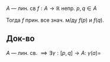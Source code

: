 $A$ — лин. св $f:A\to \mathbb{R}$ непр.
$p, q\in A$

Тогда $f$ прин. все знач. м/ду $f(p)$ и $f(q)$.
## Док-во

$A$ — лин. св. $\implies \exists \gamma:[p, q]\to A$: $\gamma(a)=$